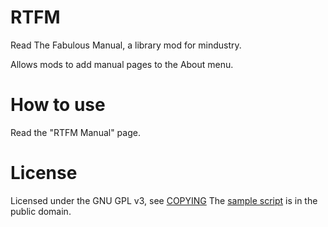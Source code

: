 # RTFM

Read The Fabulous Manual, a library mod for mindustry.

Allows mods to add manual pages to the About menu.

# How to use

Read the "RTFM Manual" page.

# License

Licensed under the GNU GPL v3, see [COPYING](COPYING)
The [sample script](/sample.js) is in the public domain.

